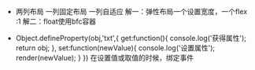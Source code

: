 - 两列布局 一列固定布局 一列自适应
  解一：弹性布局一个设置宽度，一个flex :1 
  解二：float使用bfc容器

- Object.defineProperty(obj,'txt',{
            get:function(){
                console.log('获得属性');
                return obj;
            },
            set:function(newValue){
                console.log('设置属性');
                render(newValue);
            }
    })
    在设置值或取值的时候，绑定事件